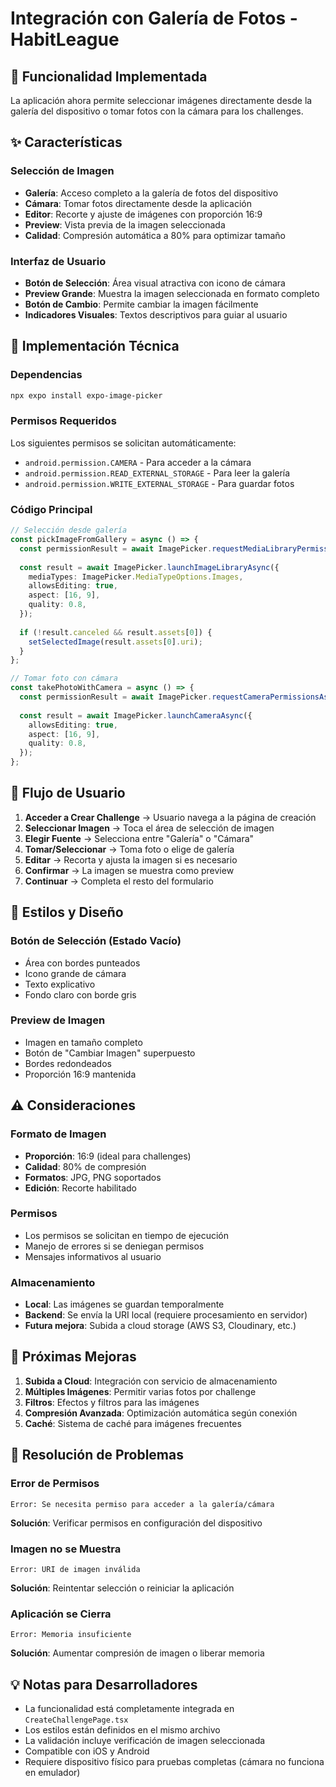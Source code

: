 # Integración con Galería de Fotos - HabitLeague

## 📸 Funcionalidad Implementada

La aplicación ahora permite seleccionar imágenes directamente desde la galería del dispositivo o tomar fotos con la cámara para los challenges.

## ✨ Características

### Selección de Imagen
- **Galería**: Acceso completo a la galería de fotos del dispositivo
- **Cámara**: Tomar fotos directamente desde la aplicación
- **Editor**: Recorte y ajuste de imágenes con proporción 16:9
- **Preview**: Vista previa de la imagen seleccionada
- **Calidad**: Compresión automática a 80% para optimizar tamaño

### Interfaz de Usuario
- **Botón de Selección**: Área visual atractiva con icono de cámara
- **Preview Grande**: Muestra la imagen seleccionada en formato completo
- **Botón de Cambio**: Permite cambiar la imagen fácilmente
- **Indicadores Visuales**: Textos descriptivos para guiar al usuario

## 🔧 Implementación Técnica

### Dependencias
```bash
npx expo install expo-image-picker
```

### Permisos Requeridos
Los siguientes permisos se solicitan automáticamente:
- `android.permission.CAMERA` - Para acceder a la cámara
- `android.permission.READ_EXTERNAL_STORAGE` - Para leer la galería
- `android.permission.WRITE_EXTERNAL_STORAGE` - Para guardar fotos

### Código Principal
```typescript
// Selección desde galería
const pickImageFromGallery = async () => {
  const permissionResult = await ImagePicker.requestMediaLibraryPermissionsAsync();
  
  const result = await ImagePicker.launchImageLibraryAsync({
    mediaTypes: ImagePicker.MediaTypeOptions.Images,
    allowsEditing: true,
    aspect: [16, 9],
    quality: 0.8,
  });
  
  if (!result.canceled && result.assets[0]) {
    setSelectedImage(result.assets[0].uri);
  }
};

// Tomar foto con cámara
const takePhotoWithCamera = async () => {
  const permissionResult = await ImagePicker.requestCameraPermissionsAsync();
  
  const result = await ImagePicker.launchCameraAsync({
    allowsEditing: true,
    aspect: [16, 9],
    quality: 0.8,
  });
};
```

## 📱 Flujo de Usuario

1. **Acceder a Crear Challenge** → Usuario navega a la página de creación
2. **Seleccionar Imagen** → Toca el área de selección de imagen
3. **Elegir Fuente** → Selecciona entre "Galería" o "Cámara"
4. **Tomar/Seleccionar** → Toma foto o elige de galería
5. **Editar** → Recorta y ajusta la imagen si es necesario
6. **Confirmar** → La imagen se muestra como preview
7. **Continuar** → Completa el resto del formulario

## 🎨 Estilos y Diseño

### Botón de Selección (Estado Vacío)
- Área con bordes punteados
- Icono grande de cámara
- Texto explicativo
- Fondo claro con borde gris

### Preview de Imagen
- Imagen en tamaño completo
- Botón de "Cambiar Imagen" superpuesto
- Bordes redondeados
- Proporción 16:9 mantenida

## ⚠️ Consideraciones

### Formato de Imagen
- **Proporción**: 16:9 (ideal para challenges)
- **Calidad**: 80% de compresión
- **Formatos**: JPG, PNG soportados
- **Edición**: Recorte habilitado

### Permisos
- Los permisos se solicitan en tiempo de ejecución
- Manejo de errores si se deniegan permisos
- Mensajes informativos al usuario

### Almacenamiento
- **Local**: Las imágenes se guardan temporalmente
- **Backend**: Se envía la URI local (requiere procesamiento en servidor)
- **Futura mejora**: Subida a cloud storage (AWS S3, Cloudinary, etc.)

## 🔄 Próximas Mejoras

1. **Subida a Cloud**: Integración con servicio de almacenamiento
2. **Múltiples Imágenes**: Permitir varias fotos por challenge
3. **Filtros**: Efectos y filtros para las imágenes
4. **Compresión Avanzada**: Optimización automática según conexión
5. **Caché**: Sistema de caché para imágenes frecuentes

## 🐛 Resolución de Problemas

### Error de Permisos
```
Error: Se necesita permiso para acceder a la galería/cámara
```
**Solución**: Verificar permisos en configuración del dispositivo

### Imagen no se Muestra
```
Error: URI de imagen inválida
```
**Solución**: Reintentar selección o reiniciar la aplicación

### Aplicación se Cierra
```
Error: Memoria insuficiente
```
**Solución**: Aumentar compresión de imagen o liberar memoria

## 💡 Notas para Desarrolladores

- La funcionalidad está completamente integrada en `CreateChallengePage.tsx`
- Los estilos están definidos en el mismo archivo
- La validación incluye verificación de imagen seleccionada
- Compatible con iOS y Android
- Requiere dispositivo físico para pruebas completas (cámara no funciona en emulador) 
